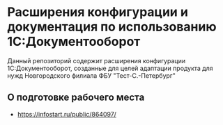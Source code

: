 # Расширения конфигурации и документация по использованию 1С:Документооборот

Данный репозиторий содержит расширения конфигурации 1С:Документооборот,
созданные для целей адаптации продукта для нужд Новгородского филиала ФБУ "Тест-С.-Петербург"

## О подготовке рабочего места

- https://infostart.ru/public/864097/
